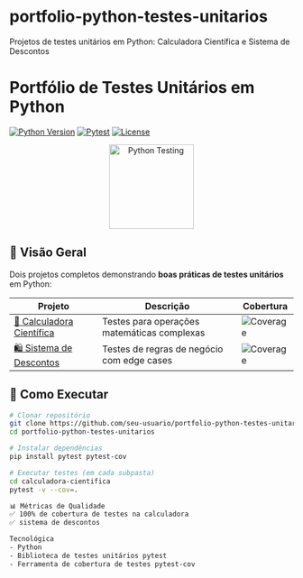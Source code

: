 # portfolio-python-testes-unitarios
Projetos de testes unitários em Python: Calculadora Científica e Sistema de Descontos
# Portfólio de Testes Unitários em Python

[![Python Version](https://img.shields.io/badge/Python-3.9+-blue?logo=python)](https://www.python.org/downloads/)
[![Pytest](https://img.shields.io/badge/Pytest-7.4.0-green?logo=pytest)](https://docs.pytest.org)
[![License](https://img.shields.io/badge/License-MIT-yellow)](LICENSE)

<div align="center">
  <img src="https://media.giphy.com/media/LMt9638dO8dftAjtco/giphy.gif" width="150" alt="Python Testing">
</div>

## 📌 Visão Geral
Dois projetos completos demonstrando **boas práticas de testes unitários** em Python:

| Projeto          | Descrição                          | Cobertura       |
|------------------|-----------------------------------|-----------------|
| [🧮 Calculadora Científica](/calculadora-cientifica) | Testes para operações matemáticas complexas | ![Coverage](https://img.shields.io/badge/Coverage-100%25-brightgreen) |
| [🛍️ Sistema de Descontos](/sistema-descontos) | Testes de regras de negócio com edge cases | ![Coverage](https://img.shields.io/badge/Coverage-98%25-green) |

## 🚀 Como Executar

```bash
# Clonar repositório
git clone https://github.com/seu-usuario/portfolio-python-testes-unitarios.git
cd portfolio-python-testes-unitarios

# Instalar dependências
pip install pytest pytest-cov

# Executar testes (em cada subpasta)
cd calculadora-cientifica
pytest -v --cov=.

📊 Métricas de Qualidade
✅ 100% de cobertura de testes na calculadora
✅ sistema de descontos

Tecnológica
- Python
- Biblioteca de testes unitários pytest
- Ferramenta de cobertura de testes pytest-cov

